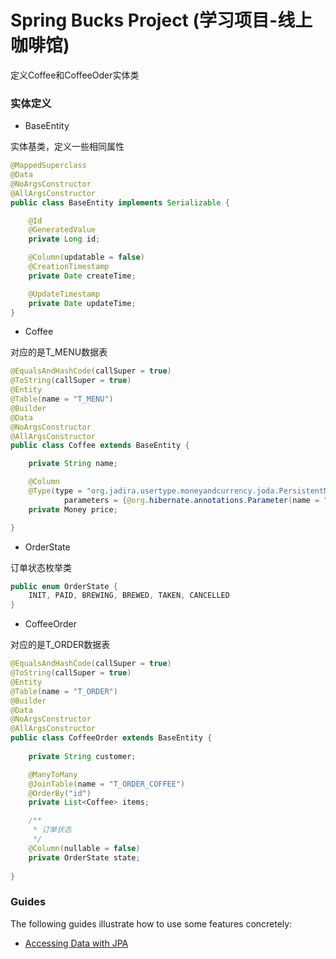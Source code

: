 # Spring Bucks Project (学习项目-线上咖啡馆)

定义Coffee和CoffeeOder实体类

### 实体定义

* BaseEntity

实体基类，定义一些相同属性

```java
@MappedSuperclass
@Data
@NoArgsConstructor
@AllArgsConstructor
public class BaseEntity implements Serializable {

    @Id
    @GeneratedValue
    private Long id;

    @Column(updatable = false)
    @CreationTimestamp
    private Date createTime;

    @UpdateTimestamp
    private Date updateTime;
}

```

* Coffee

对应的是T_MENU数据表

```java
@EqualsAndHashCode(callSuper = true)
@ToString(callSuper = true)
@Entity
@Table(name = "T_MENU")
@Builder
@Data
@NoArgsConstructor
@AllArgsConstructor
public class Coffee extends BaseEntity {

    private String name;

    @Column
    @Type(type = "org.jadira.usertype.moneyandcurrency.joda.PersistentMoneyAmount",
            parameters = {@org.hibernate.annotations.Parameter(name = "currencyCode", value = "CNY")})
    private Money price;

}

```

* OrderState

订单状态枚举类

```java
public enum OrderState {
    INIT, PAID, BREWING, BREWED, TAKEN, CANCELLED
}

```

* CoffeeOrder

对应的是T_ORDER数据表

```java
@EqualsAndHashCode(callSuper = true)
@ToString(callSuper = true)
@Entity
@Table(name = "T_ORDER")
@Builder
@Data
@NoArgsConstructor
@AllArgsConstructor
public class CoffeeOrder extends BaseEntity {
    
    private String customer;

    @ManyToMany
    @JoinTable(name = "T_ORDER_COFFEE")
    @OrderBy("id")
    private List<Coffee> items;

    /**
     * 订单状态
     */
    @Column(nullable = false)
    private OrderState state;
    
}

```

### Guides

The following guides illustrate how to use some features concretely:

* [Accessing Data with JPA](https://spring.io/guides/gs/accessing-data-jpa/)

